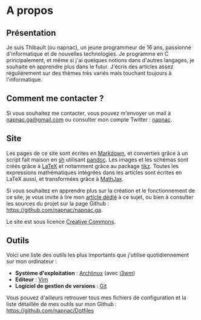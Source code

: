 A propos
========


## Présentation

Je suis Thibault (ou napnac), un jeune programmeur de 16 ans, passionné d'informatique et de nouvelles technologies. Je programme en C principalement, et même si j'ai quelques notions dans d'autres langages, je souhaite en apprendre plus dans le futur. J'écris des articles assez régulièrement sur des thèmes très variés mais touchant toujours à l'informatique.

## Comment me contacter ?

Si vous souhaitez me contacter, vous pouvez m'envoyer un mail à <napnac.ga@gmail.com> ou consulter mon compte Twitter : [napnac](https://twitter.com/napnac).

## Site

Les pages de ce site sont écrites en [Markdown](https://en.wikipedia.org/wiki/Markdown), et converties grâce à un script fait maison en [sh](https://en.wikipedia.org/wiki/Bourne_shell) utilisant [pandoc](http://pandoc.org/). Les images et les schémas sont créés grâce à [LaTeX](https://en.wikipedia.org/wiki/LaTeX) et notamment grâce au package [tikz](http://www.texample.net/tikz/examples/). Toutes les expressions mathématiques intégrées dans les articles sont écrites en LaTeX aussi, et transformées grâce à [MathJax](https://www.mathjax.org/).

Si vous souhaitez en apprendre plus sur la création et le fonctionnement de ce site, je vous invite à lire mon [article dédié](/projets/napnac.html) à ce sujet, ou bien à consulter les sources du projet sur la page Github : <https://github.com/napnac/napnac.ga>.

Le site est sous licence [Creative Commons](http://creativecommons.org/licenses/by-nc-sa/4.0/).

## Outils

Voici une liste des outils les plus importants que j'utilise quotidiennement sur mon ordinateur :

- **Système d'exploitation** : [Archlinux](https://www.archlinux.org/) (avec [i3wm](https://i3wm.org/))
- **Editeur** : [Vim](http://www.vim.org/)
- **Logiciel de gestion de versions** : [Git](https://git-scm.com/)

Vous pouvez d'ailleurs retrouver tous mes fichiers de configuration et la liste détaillée de mes outils sur mon Github : <https://github.com/napnac/Dotfiles>
